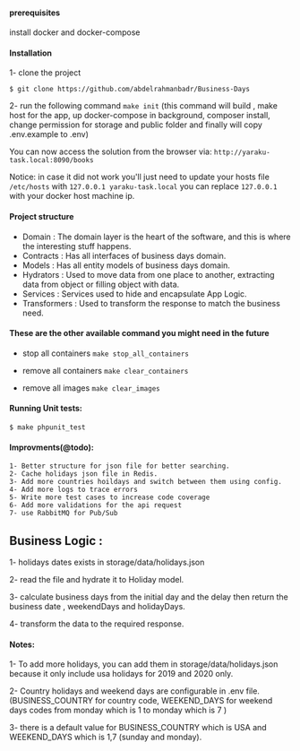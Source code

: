 #### prerequisites
install docker and docker-compose

#### Installation 
 1- clone the project
 
    $ git clone https://github.com/abdelrahmanbadr/Business-Days
    
2- run the following command `make init` (this command will build , make host for the app, up docker-compose in background,
composer install, change permission for storage and public folder and finally will copy .env.example to .env)

You can now access the solution from the browser via: `http://yaraku-task.local:8090/books`

Notice: in case it did not work you'll just need to update your hosts file `/etc/hosts` with `127.0.0.1 yaraku-task.local`
you can replace `127.0.0.1` with your docker host machine ip.

#### Project structure
- Domain : The domain layer is the heart of the software, and this is where the interesting stuff happens.
- Contracts : Has all interfaces of business days domain.
- Models : Has all entity models of business days domain.
- Hydrators : Used to move data from one place to another, extracting data from object or filling object with data.
- Services :  Services  used to hide and encapsulate App Logic.
- Transformers :  Used to transform the response to match the business need.

#### These are the other available command you might need in the future
- stop all containers `make stop_all_containers`

- remove all containers `make clear_containers`

- remove all images `make clear_images`

#### Running Unit tests:
    $ make phpunit_test
 
#### Improvments(@todo):
    1- Better structure for json file for better searching.
    2- Cache holidays json file in Redis.
    3- Add more countries hoildays and switch between them using config.
    4- Add more logs to trace errors
    5- Write more test cases to increase code coverage
    6- Add more validations for the api request
    7- use RabbitMQ for Pub/Sub 
   
## Business Logic :
1- holidays dates exists in storage/data/holidays.json

2- read the file and hydrate it to Holiday model.

3- calculate business days from the initial day and the delay then return the business date , weekendDays and holidayDays.

4- transform the data to the required response.
#### Notes:
1- To add more holidays, you can add them in storage/data/holidays.json because it only include usa holidays
for 2019 and 2020 only.

2- Country holidays and weekend days are configurable in .env file.
(BUSINESS_COUNTRY for country code, WEEKEND_DAYS for weekend days codes from monday which is 1 to monday which is 7 )
    
3- there is a default value for BUSINESS_COUNTRY which is USA and WEEKEND_DAYS which is 1,7 (sunday and monday).